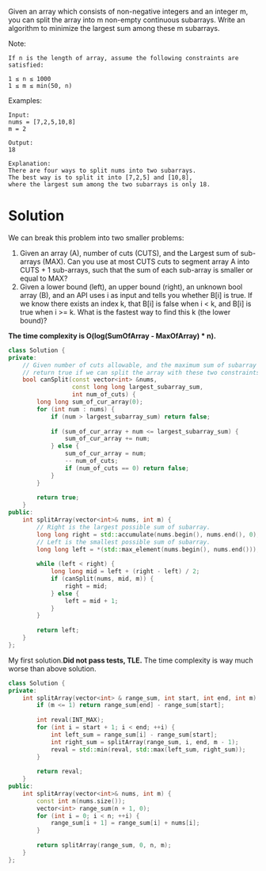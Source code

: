 Given an array which consists of non-negative integers and an integer m, you can split the array into m non-empty continuous subarrays. Write an algorithm to minimize the largest sum among these m subarrays.

Note:

```
If n is the length of array, assume the following constraints are satisfied:

1 ≤ n ≤ 1000
1 ≤ m ≤ min(50, n)
```

Examples:

```
Input:
nums = [7,2,5,10,8]
m = 2

Output:
18

Explanation:
There are four ways to split nums into two subarrays.
The best way is to split it into [7,2,5] and [10,8],
where the largest sum among the two subarrays is only 18.
```

# Solution

We can break this problem into two smaller problems:

1. Given an array (A), number of cuts (CUTS), and the Largest sum of sub-arrays (MAX). Can you use at most CUTS cuts to segment array A into CUTS + 1 sub-arrays, such that the sum of each sub-array is smaller or equal to MAX?  
2. Given a lower bound (left), an upper bound (right), an unknown bool array (B), and an API uses i as input and tells you whether B[i] is true. If we know there exists an index k, that B[i] is false when i < k, and B[i] is true when i >= k. What is the fastest way to find this k (the lower bound)?  


__The time complexity is O(log(SumOfArray - MaxOfArray) * n).__

```cpp
class Solution {
private:
    // Given number of cuts allowable, and the maximum sum of subarray allowable，
    // return true if we can split the array with these two constraints.
    bool canSplit(const vector<int> &nums, 
                  const long long largest_subarray_sum, 
                  int num_of_cuts) {
        long long sum_of_cur_array(0);
        for (int num : nums) {
            if (num > largest_subarray_sum) return false;
            
            if (sum_of_cur_array + num <= largest_subarray_sum) {
                sum_of_cur_array += num;
            } else {
                sum_of_cur_array = num;
                -- num_of_cuts;
                if (num_of_cuts == 0) return false;
            }
        }
        
        return true;
    }
public:
    int splitArray(vector<int>& nums, int m) {
        // Right is the largest possible sum of subarray.
        long long right = std::accumulate(nums.begin(), nums.end(), 0);
        // Left is the smallest possible sum of subarray.
        long long left = *(std::max_element(nums.begin(), nums.end()));
        
        while (left < right) {
            long long mid = left + (right - left) / 2;
            if (canSplit(nums, mid, m)) {
                right = mid; 
            } else {
                left = mid + 1;
            }
        }
        
        return left;
    }
};
```

My first solution.__Did not pass tests, TLE.__ The time complexity is way much worse than above solution.

```cpp
class Solution {
private:
    int splitArray(vector<int> & range_sum, int start, int end, int m) {
        if (m <= 1) return range_sum[end] - range_sum[start];
        
        int reval(INT_MAX);
        for (int i = start + 1; i < end; ++i) {
            int left_sum = range_sum[i] - range_sum[start];
            int right_sum = splitArray(range_sum, i, end, m - 1);
            reval = std::min(reval, std::max(left_sum, right_sum));
        }
        
        return reval;
    }
public:
    int splitArray(vector<int>& nums, int m) {
        const int n(nums.size());
        vector<int> range_sum(n + 1, 0);
        for (int i = 0; i < n; ++i) {
            range_sum[i + 1] = range_sum[i] + nums[i];
        }
        
        return splitArray(range_sum, 0, n, m);
    }
};
```
